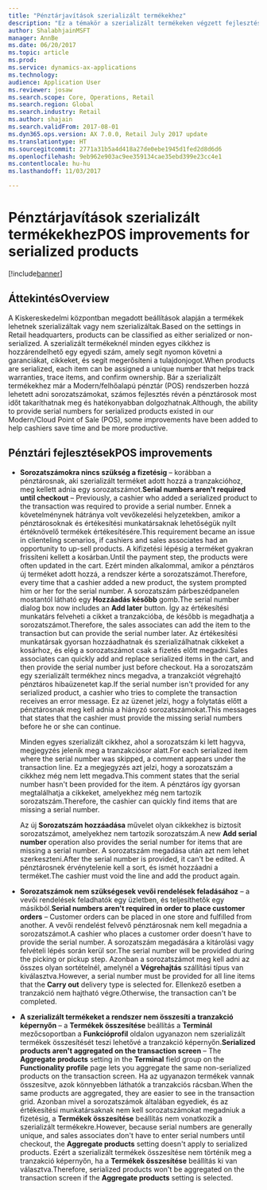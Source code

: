 ```yaml
---
title: "Pénztárjavítások szerializált termékekhez"
description: "Ez a témakör a szerializált termékeken végzett fejlesztéseket sorolja fel, amelyek segítségével időt takaríthat meg, és hatékonyabban végezheti munkáját."
author: ShalabhjainMSFT
manager: AnnBe
ms.date: 06/20/2017
ms.topic: article
ms.prod: 
ms.service: dynamics-ax-applications
ms.technology: 
audience: Application User
ms.reviewer: josaw
ms.search.scope: Core, Operations, Retail
ms.search.region: Global
ms.search.industry: Retail
ms.author: shajain
ms.search.validFrom: 2017-08-01
ms.dyn365.ops.version: AX 7.0.0, Retail July 2017 update
ms.translationtype: HT
ms.sourcegitcommit: 2771a31b5a4d418a27de0ebe1945d1fed2d8d6d6
ms.openlocfilehash: 9eb962e903ac9ee359134cae35ebd399e23cc4e1
ms.contentlocale: hu-hu
ms.lasthandoff: 11/03/2017

---
```


# <a name="pos-improvements-for-serialized-products"></a><span data-ttu-id="d893e-103">Pénztárjavítások szerializált termékekhez</span><span class="sxs-lookup"><span data-stu-id="d893e-103">POS improvements for serialized products</span></span>

[!include[banner](includes/banner.md)]

## <a name="overview"></a><span data-ttu-id="d893e-104">Áttekintés</span><span class="sxs-lookup"><span data-stu-id="d893e-104">Overview</span></span> 
<span data-ttu-id="d893e-105">A Kiskereskedelmi központban megadott beállítások alapján a termékek lehetnek szerializáltak vagy nem szerializáltak.</span><span class="sxs-lookup"><span data-stu-id="d893e-105">Based on the settings in Retail headquarters, products can be classified as either serialized or non-serialized.</span></span> <span data-ttu-id="d893e-106">A szerializált termékeknél minden egyes cikkhez is hozzárendelhető egy egyedi szám, amely segít nyomon követni a garanciákat, cikkeket, és segít megerősíteni a tulajdonjogot.</span><span class="sxs-lookup"><span data-stu-id="d893e-106">When products are serialized, each item can be assigned a unique number that helps track warranties, trace items, and confirm ownership.</span></span> <span data-ttu-id="d893e-107">Bár a szerializált termékekhez már a Modern/felhőalapú pénztár (POS) rendszerben hozzá lehetett adni sorozatszámokat, számos fejlesztés révén a pénztárosok most időt takaríthatnak meg és hatékonyabban dolgozhatnak.</span><span class="sxs-lookup"><span data-stu-id="d893e-107">Although, the ability to provide serial numbers for serialized products existed in our Modern/Cloud Point of Sale (POS), some improvements have been added to help cashiers save time and be more productive.</span></span>  

## <a name="pos-improvements"></a><span data-ttu-id="d893e-108">Pénztári fejlesztések</span><span class="sxs-lookup"><span data-stu-id="d893e-108">POS improvements</span></span>

- <span data-ttu-id="d893e-109">**Sorozatszámokra nincs szükség a fizetésig** – korábban a pénztárosnak, aki szerializált terméket adott hozzá a tranzakcióhoz, meg kellett adnia egy sorozatszámot.</span><span class="sxs-lookup"><span data-stu-id="d893e-109">**Serial numbers aren't required until checkout** – Previously, a cashier who added a serialized product to the transaction was required to provide a serial number.</span></span> <span data-ttu-id="d893e-110">Ennek a követelménynek hátránya volt vevőkezelési helyzetekben, amikor a pénztárosoknak és értékesítési munkatársaknak lehetőségük nyílt értéknövelő termékek értékesítésére.</span><span class="sxs-lookup"><span data-stu-id="d893e-110">This requirement became an issue in clienteling scenarios, if cashiers and sales associates had an opportunity to up-sell products.</span></span> <span data-ttu-id="d893e-111">A kifizetési lépésig a terméket gyakran frissíteni kellett a kosárban.</span><span class="sxs-lookup"><span data-stu-id="d893e-111">Until the payment step, the products were often updated in the cart.</span></span> <span data-ttu-id="d893e-112">Ezért minden alkalommal, amikor a pénztáros új terméket adott hozzá, a rendszer kérte a sorozatszámot.</span><span class="sxs-lookup"><span data-stu-id="d893e-112">Therefore, every time that a cashier added a new product, the system prompted him or her for the serial number.</span></span> <span data-ttu-id="d893e-113">A sorozatszám párbeszédpanelen mostantól látható egy **Hozzáadás később** gomb.</span><span class="sxs-lookup"><span data-stu-id="d893e-113">The serial number dialog box now includes an **Add later** button.</span></span> <span data-ttu-id="d893e-114">Így az értékesítési munkatárs felveheti a cikket a tranzakcióba, de később is megadhatja a sorozatszámot.</span><span class="sxs-lookup"><span data-stu-id="d893e-114">Therefore, the sales associates can add the item to the transaction but can provide the serial number later.</span></span> <span data-ttu-id="d893e-115">Az értékesítési munkatársak gyorsan hozzáadhatnak és szerializálhatnak cikkeket a kosárhoz, és elég a sorozatszámot csak a fizetés előtt megadni.</span><span class="sxs-lookup"><span data-stu-id="d893e-115">Sales associates can quickly add and replace serialized items in the cart, and then provide the serial number just before checkout.</span></span> <span data-ttu-id="d893e-116">Ha a sorozatszám egy szerializált termékhez nincs megadva, a tranzakciót végrehajtó pénztáros hibaüzenetet kap.</span><span class="sxs-lookup"><span data-stu-id="d893e-116">If the serial number isn't provided for any serialized product, a cashier who tries to complete the transaction receives an error message.</span></span> <span data-ttu-id="d893e-117">Ez az üzenet jelzi, hogy a folytatás előtt a pénztárosnak meg kell adnia a hiányzó sorozatszámokat.</span><span class="sxs-lookup"><span data-stu-id="d893e-117">This messages that states that the cashier must provide the missing serial numbers before he or she can continue.</span></span>

    <span data-ttu-id="d893e-118">Minden egyes szerializált cikkhez, ahol a sorozatszám ki lett hagyva, megjegyzés jelenik meg a tranzakciósor alatt.</span><span class="sxs-lookup"><span data-stu-id="d893e-118">For each serialized item where the serial number was skipped, a comment appears under the transaction line.</span></span> <span data-ttu-id="d893e-119">Ez a megjegyzés azt jelzi, hogy a sorozatszám a cikkhez még nem lett megadva.</span><span class="sxs-lookup"><span data-stu-id="d893e-119">This comment states that the serial number hasn't been provided for the item.</span></span> <span data-ttu-id="d893e-120">A pénztáros így gyorsan megtalálhatja a cikkeket, amelyekhez még nem tartozik sorozatszám.</span><span class="sxs-lookup"><span data-stu-id="d893e-120">Therefore, the cashier can quickly find items that are missing a serial number.</span></span>

    <span data-ttu-id="d893e-121">Az új **Sorozatszám hozzáadása** művelet olyan cikkekhez is biztosít sorozatszámot, amelyekhez nem tartozik sorozatszám.</span><span class="sxs-lookup"><span data-stu-id="d893e-121">A new **Add serial number** operation also provides the serial number for items that are missing a serial number.</span></span> <span data-ttu-id="d893e-122">A sorozatszám megadása után azt nem lehet szerkeszteni.</span><span class="sxs-lookup"><span data-stu-id="d893e-122">After the serial number is provided, it can't be edited.</span></span> <span data-ttu-id="d893e-123">A pénztárosnek érvénytelenie kell a sort, és ismét hozzáadni a terméket.</span><span class="sxs-lookup"><span data-stu-id="d893e-123">The cashier must void the line and add the product again.</span></span> 
    
- <span data-ttu-id="d893e-124">**Sorozatszámok nem szükségesek vevői rendelések feladásához** – a vevői rendelések feladhatók egy üzletben, és teljesíthetők egy másikból.</span><span class="sxs-lookup"><span data-stu-id="d893e-124">**Serial numbers aren't required in order to place customer orders** – Customer orders can be placed in one store and fulfilled from another.</span></span> <span data-ttu-id="d893e-125">A vevői rendelést felvevő pénztárosnak nem kell megadnia a sorozatszámot.</span><span class="sxs-lookup"><span data-stu-id="d893e-125">A cashier who places a customer order doesn't have to provide the serial number.</span></span> <span data-ttu-id="d893e-126">A sorozatszám megadására a kitárolási vagy felvételi lépés során kerül sor.</span><span class="sxs-lookup"><span data-stu-id="d893e-126">The serial number will be provided during the picking or pickup step.</span></span> <span data-ttu-id="d893e-127">Azonban a sorozatszámot meg kell adni az összes olyan sortételnél, amelynél a **Végrehajtás** szállítási típus van kiválasztva.</span><span class="sxs-lookup"><span data-stu-id="d893e-127">However, a serial number must be provided for all line items that the **Carry out** delivery type is selected for.</span></span> <span data-ttu-id="d893e-128">Ellenkező esetben a tranzakció nem hajtható végre.</span><span class="sxs-lookup"><span data-stu-id="d893e-128">Otherwise, the transaction can't be completed.</span></span>    
- <span data-ttu-id="d893e-129">**A szerializált termékeket a rendszer nem összesíti a tranzakció képernyőn** – a **Termékek összesítése** beállítás a **Terminál** mezőcsoportban a **Funkcióprofil** oldalon ugyanazon nem szerializált termékek összesítését teszi lehetővé a tranzakció képernyőn.</span><span class="sxs-lookup"><span data-stu-id="d893e-129">**Serialized products aren't aggregated on the transaction screen** – The **Aggregate products** setting in the **Terminal** field group on the **Functionality profile** page lets you aggregate the same non-serialized products on the transaction screen.</span></span> <span data-ttu-id="d893e-130">Ha az ugyanazon termékek vannak összesítve, azok könnyebben láthatók a tranzakciós rácsban.</span><span class="sxs-lookup"><span data-stu-id="d893e-130">When the same products are aggregated, they are easier to see in the transaction grid.</span></span> <span data-ttu-id="d893e-131">Azonban mivel a sorozatszámok általában egyediek, és az értékesítési munkatársaknak nem kell sorozatszámokat megadniuk a fizetésig, a **Termékek összesítése** beállítás nem vonatkozik a szerializált termékekre.</span><span class="sxs-lookup"><span data-stu-id="d893e-131">However, because serial numbers are generally unique, and sales associates don't have to enter serial numbers until checkout, the **Aggregate products** setting doesn't apply to serialized products.</span></span> <span data-ttu-id="d893e-132">Ezért a szerializált termékek összesítése nem történik meg a tranzakció képernyőn, ha a **Termékek összesítése** beállítás ki van választva.</span><span class="sxs-lookup"><span data-stu-id="d893e-132">Therefore, serialized products won't be aggregated on the transaction screen if the **Aggregate products** setting is selected.</span></span>

